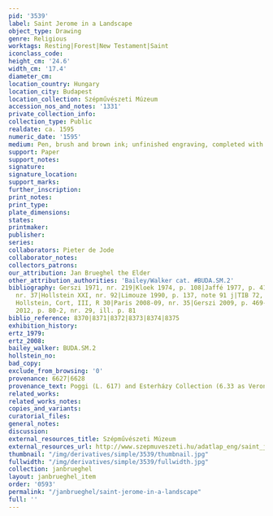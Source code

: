 ```yaml
---
pid: '3539'
label: Saint Jerome in a Landscape
object_type: Drawing
genre: Religious
worktags: Resting|Forest|New Testament|Saint
iconclass_code:
height_cm: '24.6'
width_cm: '17.4'
diameter_cm:
location_country: Hungary
location_city: Budapest
location_collection: Szépművészeti Múzeum
accession_nos_and_notes: '1331'
private_collection_info:
collection_type: Public
realdate: ca. 1595
numeric_date: '1595'
medium: Pen, brush and brown ink; unfinished engraving, completed with landcape background
support: Paper
support_notes:
signature:
signature_location:
support_marks:
further_inscription:
print_notes:
print_type:
plate_dimensions:
states:
printmaker:
publisher:
series:
collaborators: Pieter de Jode
collaborator_notes:
collectors_patrons:
our_attribution: Jan Brueghel the Elder
other_attribution_authorities: 'Bailey/Walker cat. #BUDA.SM.2'
bibliography: Gerszi 1971, nr. 219|Kloek 1974, p. 108|Jaffé 1977, p. 41|Salzburg 1987,
  nr. 37|Hollstein XXI, nr. 92|Limouze 1990, p. 137, note 91 j|TIB 72, 317, nr. 423|New
  Hollstein, Cort, III, R 30|Paris 2008-09, nr. 35|Gerszi 2009, p. 469-73|Budapest
  2012, p. 80-2, nr. 29, ill. p. 81
biblio_reference: 8370|8371|8372|8373|8374|8375
exhibition_history:
ertz_1979:
ertz_2008:
bailey_walker: BUDA.SM.2
hollstein_no:
bad_copy:
exclude_from_browsing: '0'
provenance: 6627|6628
provenance_text: Poggi (L. 617) and Esterházy Collection (6.33 as Veronese)
related_works:
related_works_notes:
copies_and_variants:
curatorial_files:
general_notes:
discussion:
external_resources_title: Szépművészeti Múzeum
external_resources_url: http://www.szepmuveszeti.hu/adatlap_eng/saint_jerome_in_landscape_11865
thumbnail: "/img/derivatives/simple/3539/thumbnail.jpg"
fullwidth: "/img/derivatives/simple/3539/fullwidth.jpg"
collection: janbrueghel
layout: janbrueghel_item
order: '0593'
permalink: "/janbrueghel/saint-jerome-in-a-landscape"
full: ''
---
```


